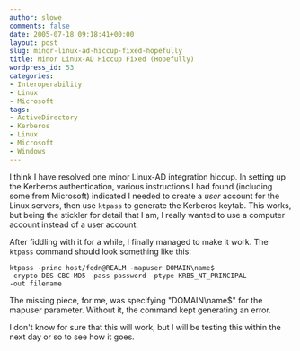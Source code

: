 ```yaml
---
author: slowe
comments: false
date: 2005-07-18 09:18:41+00:00
layout: post
slug: minor-linux-ad-hiccup-fixed-hopefully
title: Minor Linux-AD Hiccup Fixed (Hopefully)
wordpress_id: 53
categories:
- Interoperability
- Linux
- Microsoft
tags:
- ActiveDirectory
- Kerberos
- Linux
- Microsoft
- Windows
---
```


I think I have resolved one minor Linux-AD integration hiccup. In setting up the Kerberos authentication, various instructions I had found (including some from Microsoft) indicated I needed to create a _user_ account for the Linux servers, then use `ktpass` to generate the Kerberos keytab. This works, but being the stickler for detail that I am, I really wanted to use a computer account instead of a user account.

After fiddling with it for a while, I finally managed to make it work. The `ktpass` command should look something like this:

	ktpass -princ host/fqdn@REALM -mapuser DOMAIN\name$
	-crypto DES-CBC-MD5 -pass password -ptype KRB5_NT_PRINCIPAL
	-out filename

The missing piece, for me, was specifying "DOMAIN\name$" for the mapuser parameter. Without it, the command kept generating an error.

I don't know for sure that this will work, but I will be testing this within the next day or so to see how it goes.
